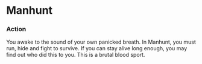 # Manhunt

### Action

You awake to the sound of your own panicked breath. In Manhunt, you must run, hide and fight to survive. If you can stay alive long enough, you may find out who did this to you. This is a brutal blood sport.